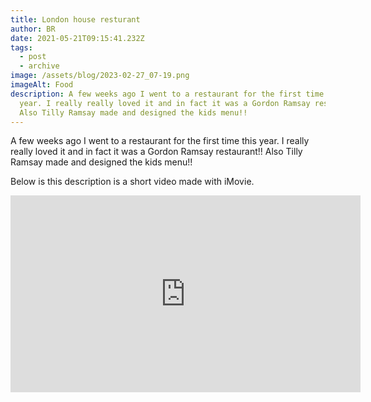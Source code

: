 ```yaml
---
title: London house resturant
author: BR
date: 2021-05-21T09:15:41.232Z
tags:
  - post
  - archive
image: /assets/blog/2023-02-27_07-19.png
imageAlt: Food
description: A few weeks ago I went to a restaurant for the first time this
  year. I really really loved it and in fact it was a Gordon Ramsay restaurant!!
  Also Tilly Ramsay made and designed the kids menu!!
---
```

A few weeks ago I went to a restaurant for the first time this year. I really really loved it and in fact it was a Gordon Ramsay restaurant!! Also Tilly Ramsay made and designed the kids menu!!

Below is this description is a short video made with iMovie.

<iframe width="560" height="315" src="https://www.youtube-nocookie.com/embed/62c5zLQ3x18?controls=0" title="YouTube video player" frameborder="0" allow="accelerometer; autoplay; clipboard-write; encrypted-media; gyroscope; picture-in-picture; web-share" allowfullscreen></iframe>